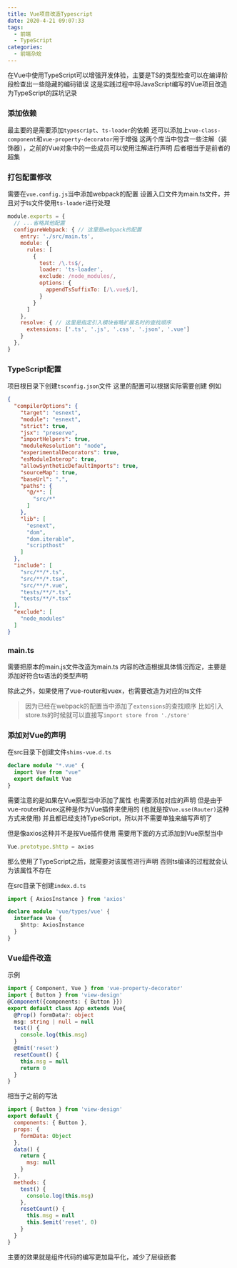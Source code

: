 ```yaml
---
title: Vue项目改造Typescript
date: 2020-4-21 09:07:33
tags: 
  - 前端
  - TypeScript
categories: 
  - 前端杂烩
---
```


在Vue中使用TypeScript可以增强开发体验，主要是TS的类型检查可以在编译阶段检查出一些隐藏的编码错误
这是实践过程中将JavaScript编写的Vue项目改造为TypeScript的踩坑记录
<!-- more -->

### 添加依赖
最主要的是需要添加`typescript`、`ts-loader`的依赖
还可以添加上`vue-class-component`和`vue-property-decorator`用于增强
这两个库当中包含一些注解（装饰器），之前的Vue对象中的一些成员可以使用注解进行声明
后者相当于是前者的超集

### 打包配置修改
需要在`vue.config.js`当中添加webpack的配置
设置入口文件为main.ts文件，并且对于ts文件使用`ts-loader`进行处理
```javascript
module.exports = {
  // ...省略其他配置
  configureWebpack: { // 这里是webpack的配置
    entry: './src/main.ts',
    module: {
      rules: [
        {
          test: /\.ts$/,
          loader: 'ts-loader',
          exclude: /node_modules/,
          options: {
            appendTsSuffixTo: [/\.vue$/],
          }
        }
      ]
    },
    resolve: { // 这里是指定引入模块省略扩展名时的查找顺序
      extensions: ['.ts', '.js', '.css', '.json', '.vue']
    }
  },
}
```
### TypeScript配置
项目根目录下创建`tsconfig.json`文件
这里的配置可以根据实际需要创建
例如
```json
{
  "compilerOptions": {
    "target": "esnext",
    "module": "esnext",
    "strict": true,
    "jsx": "preserve",
    "importHelpers": true,
    "moduleResolution": "node",
    "experimentalDecorators": true,
    "esModuleInterop": true,
    "allowSyntheticDefaultImports": true,
    "sourceMap": true,
    "baseUrl": ".",
    "paths": {
      "@/*": [
        "src/*"
      ]
    },
    "lib": [
      "esnext",
      "dom",
      "dom.iterable",
      "scripthost"
    ]
  },
  "include": [
    "src/**/*.ts",
    "src/**/*.tsx",
    "src/**/*.vue",
    "tests/**/*.ts",
    "tests/**/*.tsx"
  ],
  "exclude": [
    "node_modules"
  ]
}
```
### main.ts
需要把原本的main.js文件改造为main.ts
内容的改造根据具体情况而定，主要是添加好符合ts语法的类型声明

除此之外，如果使用了vue-router和vuex，也需要改造为对应的ts文件

> 因为已经在webpack的配置当中添加了`extensions`的查找顺序
比如引入store.ts的时候就可以直接写`import store from './store'`

### 添加对Vue的声明
在src目录下创建文件`shims-vue.d.ts`
```typescript
declare module "*.vue" {
  import Vue from "vue"
  export default Vue
}
```

需要注意的是如果在Vue原型当中添加了属性
也需要添加对应的声明
但是由于vue-router和vuex这种是作为Vue插件来使用的
(也就是按`Vue.use(Router)`这种方式来使用)
并且都已经支持TypeScript，所以并不需要单独来编写声明了

但是像axios这种并不是按Vue插件使用
需要用下面的方式添加到Vue原型当中
```javascript
Vue.prototype.$http = axios
```
那么使用了TypeScript之后，就需要对该属性进行声明
否则ts编译的过程就会认为该属性不存在

在src目录下创建`index.d.ts`
```typescript
import { AxiosInstance } from 'axios'

declare module 'vue/types/vue' {
  interface Vue {
    $http: AxiosInstance
  }
}
```

### Vue组件改造
示例
```typescript
import { Component, Vue } from 'vue-property-decorator'
import { Button } from 'view-design'
@Component({components: { Button }})
export default class App extends Vue{
  @Prop() formData?: object
  msg: string | null = null
  test() {
    console.log(this.msg)
  }
  @Emit('reset')
  resetCount() {
    this.msg = null
    return 0
  }
}
```
相当于之前的写法
```javascript
import { Button } from 'view-design'
export default {
  components: { Button },
  props: {
    formData: Object
  },
  data() {
    return {
      msg: null
    }
  },
  methods: {
    test() {
      console.log(this.msg)
    },
    resetCount() {
      this.msg = null
      this.$emit('reset', 0)
    }
  }
}
```
主要的效果就是组件代码的编写更加扁平化，减少了层级嵌套
